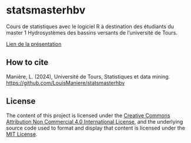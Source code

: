 
<!-- README.md is generated from README.Rmd. Please edit that file -->

# statsmasterhbv

<!-- badges: start -->
<!-- badges: end -->

Cours de statistiques avec le logiciel R à destination des étudiants du
master 1 Hydrosystèmes des bassins versants de l’université de Tours.

[Lien de la
présentation](https://louismaniere.github.io/statsmasterhbv/)

## How to cite

Manière, L. (2024), Université de Tours, Statistiques et data mining.
<https://github.com/LouisManiere/statsmasterhbv>

## License

The content of this project is licensed under the [Creative Commons
Attribution Non Commercial 4.0 International
License](https://github.com/LouisManiere/statsmasterhbv/blob/main/LICENSE-CC-BY-NC),
and the underlying source code used to format and display that content
is licensed under the [MIT
License](https://github.com/LouisManiere/statsmasterhbv/blob/main/LICENSE.md).
